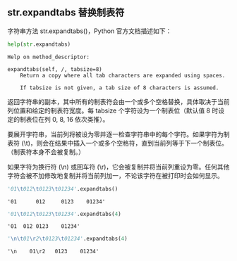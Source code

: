 ## str.expandtabs 替换制表符

字符串方法 str.expandtabs()，Python 官方文档描述如下：


```python
help(str.expandtabs)
```

    Help on method_descriptor:
    
    expandtabs(self, /, tabsize=8)
        Return a copy where all tab characters are expanded using spaces.
        
        If tabsize is not given, a tab size of 8 characters is assumed.
    
    

返回字符串的副本，其中所有的制表符会由一个或多个空格替换，具体取决于当前列位置和给定的制表符宽度。每 tabsize 个字符设为一个制表位（默认值 8 时设定的制表位在列 0, 8, 16 依次类推）。

要展开字符串，当前列将被设为零并逐一检查字符串中的每个字符。如果字符为制表符 (\t)，则会在结果中插入一个或多个空格符，直到当前列等于下一个制表位。（制表符本身不会被复制。）

如果字符为换行符 (\n) 或回车符 (\r)，它会被复制并将当前列重设为零。任何其他字符会被不加修改地复制并将当前列加一，不论该字符在被打印时会如何显示。


```python
'01\t012\t0123\t01234'.expandtabs()
```




    '01      012     0123    01234'




```python
'01\t012\t0123\t01234'.expandtabs(4)
```




    '01  012 0123    01234'




```python
'\n\t01\r2\t0123\t01234'.expandtabs(4)
```




    '\n    01\r2   0123    01234'


